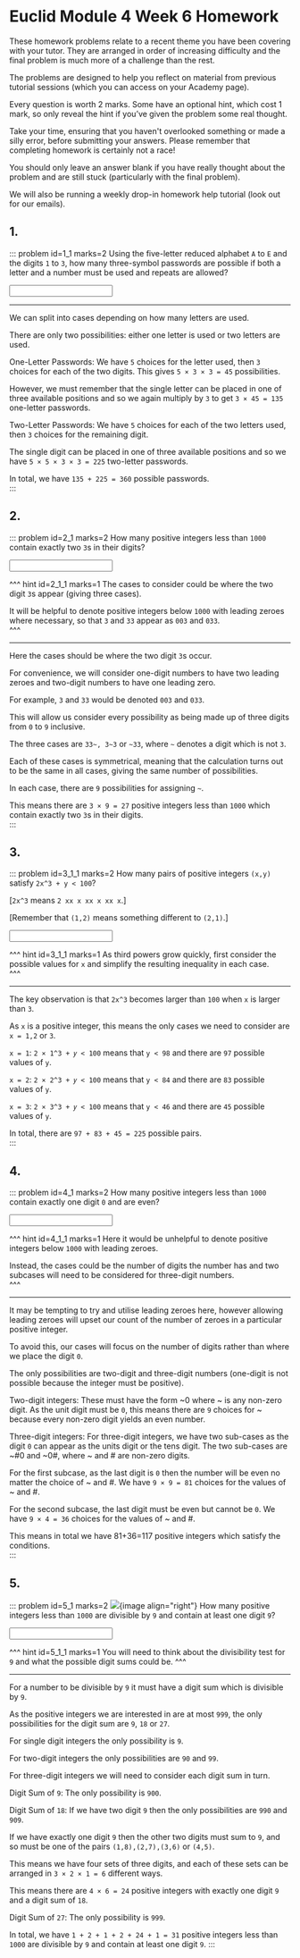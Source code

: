 # Euclid Module 4 Week 6 Homework

These homework problems relate to a recent theme you have been covering with your tutor. They are arranged in order of increasing difficulty and the final problem is much more of a challenge than the rest.  

The problems are designed to help you reflect on material from previous tutorial sessions (which you can access on your Academy page).  

Every question is worth 2 marks. Some have an optional hint, which cost 1 mark, so only reveal the hint if you’ve given the problem some real thought.   

Take your time, ensuring that you haven't overlooked something or made a silly error, before submitting your answers. Please remember that completing homework is certainly not a race!  

You should only leave an answer blank if you have really thought about the problem and are still stuck (particularly with the final problem).  

We will also be running a weekly drop-in homework help tutorial (look out for our emails).  


## 1.
::: problem id=1_1 marks=2
Using the five-letter reduced alphabet `A` to `E` and the digits `1` to `3`, how many three-symbol passwords are possible if both a letter and a number must be used and repeats are allowed?  

<input type="number" solution="360"/>  

---

We can split into cases depending on how many letters are used.  

There are only two possibilities: either one letter is used or two letters are used.  

One-Letter Passwords: We have `5` choices for the letter used, then `3` choices for each of the two digits. This gives `5 × 3 × 3 = 45` possibilities.  

However, we must remember that the single letter can be placed in one of three available positions and so we again multiply by `3` to get `3 × 45 = 135` one-letter passwords.  

Two-Letter Passwords: We have `5` choices for each of the two letters used, then `3` choices for the remaining digit.  

The single digit can be placed in one of three available positions and so we have `5 × 5 × 3 × 3 = 225` two-letter passwords.  

In total, we have `135 + 225 = 360` possible passwords.  
:::


## 2.
::: problem id=2_1 marks=2
How many positive integers less than `1000` contain exactly two `3`s in their digits?  

<input type="number" solution="27"/>

^^^ hint id=2_1_1 marks=1
The cases to consider could be where the two digit `3`s appear (giving three cases).  

It will be helpful to denote positive integers below `1000` with leading zeroes where necessary, so that `3` and `33` appear as `003` and `033`.  
^^^

---

Here the cases should be where the two digit `3`s occur.  

For convenience, we will consider one-digit numbers to have two leading zeroes and two-digit numbers to have one leading zero.  

For example, `3` and `33` would be denoted `003` and `033`.  

This will allow us consider every possibility as being made up of three digits from `0` to `9` inclusive.  

The three cases are `33~, 3~3` or `~33`, where `~` denotes a digit which is not `3`.  

Each of these cases is symmetrical, meaning that the calculation turns out to be the same in all cases, giving the same number of possibilities.  

In each case, there are `9` possibilities for assigning `~`.  

This means there are `3 × 9 = 27` positive integers less than `1000` which contain exactly two `3`s in their digits.  
:::


## 3.
::: problem id=3_1_1 marks=2
How many pairs of positive integers `(x,y)` satisfy `2x^3 + y < 100`?  

[`2x^3` means `2 xx x xx x xx x`.]  

[Remember that `(1,2)` means something different to `(2,1)`.]  
 
<input type="number" solution="225"/>  

^^^ hint id=3_1_1 marks=1
As third powers grow quickly, first consider the possible values for `x` and simplify the resulting inequality in each case.  
^^^

---

The key observation is that `2x^3` becomes larger than `100` when `x` is larger than `3`.  
 
As `x` is a positive integer, this means the only cases we need to consider are `x = 1,2` or `3`.  

`x = 1`: `2 × 1^3 + 𝑦 < 100` means that `y < 98` and there are `97` possible values of `y`.  

`x = 2`: `2 × 2^3 + 𝑦 < 100` means that `y < 84` and there are `83` possible values of `y`.  

`x = 3`: `2 × 3^3 + 𝑦 < 100` means that `y < 46` and there are `45` possible values of `y`.  

In total, there are `97 + 83 + 45 = 225` possible pairs.  
:::


## 4.
::: problem id=4_1 marks=2
How many positive integers less than `1000` contain exactly one digit `0` and are even?  

<input type="number" solution="117"/> 

^^^ hint id=4_1_1 marks=1
Here it would be unhelpful to denote positive integers below `1000` with leading zeroes.  

Instead, the cases could be the number of digits the number has and two subcases will need to be considered for three-digit numbers.  
^^^

---
It may be tempting to try and utilise leading zeroes here, however allowing leading zeroes will upset our count of the number of zeroes in a particular positive integer.  

To avoid this, our cases will focus on the number of digits rather than where we place the digit `0`.  

The only possibilities are two-digit and three-digit numbers (one-digit is not possible because the integer must be positive).  

Two-digit integers: These must have the form ~0 where ~ is any non-zero digit. As the unit digit must be `0`, this means there are `9` choices for ~ because every non-zero digit yields an even number.  

Three-digit integers: For three-digit integers, we have two sub-cases as the digit `0` can appear as the units digit or the tens digit. The two sub-cases are ~#0 and ~0#, where ~ and # are non-zero digits.  
 
For the first subcase, as the last digit is `0` then the number will be even no matter the choice of ~ and #. We have `9 × 9 = 81` choices for the values of ~ and #.  

For the second subcase, the last digit must be even but cannot be `0`. We have `9 × 4 = 36` choices for the values of ~ and #.  

This means in total we have 81+36=117 positive integers which satisfy the conditions.  
:::


## 5.
::: problem id=5_1 marks=2
![](/resources/academy-4-week-2/4-skull.png){image align="right"} 
How many positive integers less than `1000` are divisible by `9` and contain at least one digit `9`?  

<input type="number" solution="31"/> 

^^^ hint id=5_1_1 marks=1
You will need to think about the divisibility test for `9` and what the possible digit sums could be.
^^^

---

For a number to be divisible by `9` it must have a digit sum which is divisible by `9`.  

As the positive integers we are interested in are at most `999`, the only possibilities for the digit sum are `9`, `18` or `27`.  

For single digit integers the only possibility is `9`.  

For two-digit integers the only possibilities are `90` and `99`.  
 
For three-digit integers we will need to consider each digit sum in turn.  

Digit Sum of `9`: The only possibility is `900`.  

Digit Sum of `18`: If we have two digit `9` then the only possibilities are `990` and `909`.  

If we have exactly one digit `9` then the other two digits must sum to `9`, and so must be one of the pairs `(1,8),(2,7),(3,6)` or `(4,5)`.  

This means we have four sets of three digits, and each of these sets can be arranged in `3 × 2 × 1 = 6` different ways.  

This means there are `4 × 6 = 24` positive integers with exactly one digit `9` and a digit sum of `18`.

Digit Sum of `27`: The only possibility is `999`.  

In total, we have `1 + 2 + 1 + 2 + 24 + 1 = 31` positive integers less than `1000` are divisible by `9` and contain at least one digit `9`.
:::